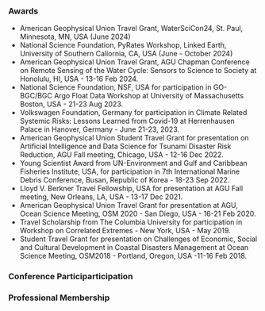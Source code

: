 ### Awards
- American Geophysical Union Travel Grant, WaterSciCon24, St. Paul, Minnesota, MN, USA (June 2024)
- National Science Foundation, PyRates Workshop, Linked Earth, University of Southern Caliornia, CA, USA (June - October 2024)
- American Geophysical Union Travel Grant, AGU Chapman Conference on Remote Sensing of the Water Cycle: Sensors to Science to Society at Honolulu, HI, USA - 13-16 Feb 2024.
- National Science Foundation, NSF, USA for participation in GO-BGC/BGC Argo Float Data Workshop at University of Massachusetts Boston, USA - 21-23 Aug 2023.
- Volkswagen Foundation, Germany for participation in Climate Related Systemic Risks: Lessons Learned from Covid-19 at Herrenhausen Palace in Hanover, Germany - June 21-23, 2023.
- American Geophysical Union Student Travel Grant for presentation on Artificial Intelligence and Data Science for Tsunami Disaster Risk Reduction, AGU Fall meeting, Chicago, USA - 12-16 Dec 2022.
- Young Scientist Award from UN-Environment and Gulf and Caribbean Fisheries Institute, USA, for participation in 7th International Marine Debris Conference, Busan, Republic of Korea - 18-23 Sep 2022.
- Lloyd V. Berkner Travel Fellowship, USA for presentation at AGU Fall meeting, New Orleans, LA, USA - 13-17 Dec 2021.
- American Geophysical Union Travel Grant for presentation at AGU, Ocean Science Meeting, OSM 2020 - San Diego, USA - 16-21
Feb 2020.
- Travel Scholarship from The Columbia University for participation in Workshop on Correlated Extremes - New York, USA - May 2019.
- Student Travel Grant for presentation on Challenges of Economic, Social and Cultural Development in Coastal Disasters
Management at Ocean Science Meeting, OSM2018 - Portland, Oregon, USA -11-16 Feb 2018.

### Conference Participarticipation

### Professional Membership
